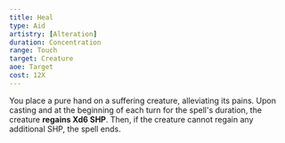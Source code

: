 ```yaml
---
title: Heal
type: Aid
artistry: [Alteration]
duration: Concentration 
range: Touch
target: Creature
aoe: Target
cost: 12X
---
```

You place a pure hand on a suffering creature, alleviating its pains. Upon casting and at the beginning of each turn for the spell's duration, the creature **regains Xd6 SHP**. Then, if the creature cannot regain any additional SHP, the spell ends.
